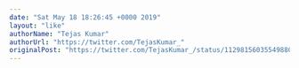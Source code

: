 ```yaml
---
date: "Sat May 18 18:26:45 +0000 2019"
layout: "like"
authorName: "Tejas Kumar"
authorUrl: "https://twitter.com/TejasKumar_"
originalPost: "https://twitter.com/TejasKumar_/status/1129815603554988032"
---
```

